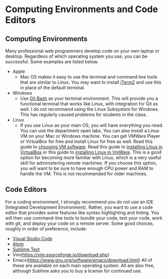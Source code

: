 # Computing Environments and Code Editors

## Computing Environments
Many professional web programmers develop code on your own laptop or desktop. 
Regardless of which operating system you use, you can be successful. 
Some examples are listed below.

- Apple
  - Mac OS makes it easy to use the terminal and command line tools that are similar to Linux. You may want to install 
[iTerm2](https://iterm2.com/) and use this in place of the default terminal.
- Windows
  - Use [Git Bash](https://gitforwindows.org/) as your terminal environment. 
 This will provide you a functional terminal that works like Linux, with integration for Git as well. 
 I do not recommend using the Linux Subsystem for Windows. This has regularly caused problems for students in the class.
- Linux
  - If you use Linux as your main OS, you will have everything you need. You can use the department open labs. 
You can also install a Linux VM on your Mac or Windows machine. 
You can get VMWare Player or VirtualBox for free and install Linux for free as well. 
Read this guide to [choosing VM software](https://www.digitaltrends.com/computing/best-virtual-machine-apps-for-mac-linux-and-windows-pcs/). 
Read this guide to [installing Linux in VirtualBox](https://www.lifewire.com/install-ubuntu-linux-windows-10-steps-2202108) 
or this guide to [installing Linux in VmWare](https://www.makeuseof.com/tag/install-linux-windows-vmware-virtual-machine/). 
This is a good option for becoming more familiar with Linux, which is a very useful skill for administering remote machines. 
If you choose this option, you will want to be sure to have enough CPU power and RAM to handle the VM. 
This is not recommended for older machines.

## Code Editors
For a coding environment, I strongly recommend you do not use an IDE (Integrated Development Environment). 
Rather, you want to use a code editor that provides some features like syntax highlighting and linting. 
You will then use command-line tools to bundle your code, test your code, work with git, and deploy your code on a remote server. 
Some good choices, roughly in order of preference, include:

- [Visual Studio Code](https://code.visualstudio.com/)
- [Atom](https://atom.io/)
- [Sublime Text](https://www.sublimetext.com/3)
- Vim(https://vim.sourceforge.io/download.php)
- Emacs(https://www.gnu.org/software/emacs/download.html)
All of these are available on each main operating system. 
All are also free, although Sublime asks you to buy a license for continued use.
